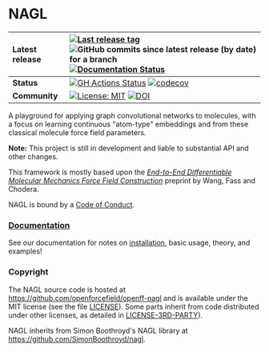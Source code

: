 NAGL
==============================
[//]: # (Badges)

| **Latest release** | [![Last release tag](https://img.shields.io/github/release-pre/openforcefield/openff-nagl.svg)](https://github.com/openforcefield/openff-nagl/releases) ![GitHub commits since latest release (by date) for a branch](https://img.shields.io/github/commits-since/openforcefield/openff-nagl/latest)  [![Documentation Status](https://readthedocs.org/projects/openff-nagl/badge/?version=latest)](https://docs.openforcefield.org/projects/nagl/en/latest/?badge=latest)                                                                                                        |
| :----------------- | :--------------------------------------------------------------------------------------------------------------------------------------------------------------------------------------------------------------------------------------------------------------------------------------------------------------------------------------------------------------------------------------------------------------------------------------------------------------------------------------------------------------------------------------------------------------------- |
| **Status**         | [![GH Actions Status](https://github.com/openforcefield/openff-nagl/actions/workflows/gh-ci.yaml/badge.svg)](https://github.com/openforcefield/openff-nagl/actions?query=branch%3Amain+workflow%3Agh-ci) [![codecov](https://codecov.io/gh/openforcefield/openff-nagl/branch/main/graph/badge.svg)](https://codecov.io/gh/openforcefield/openff-nagl/branch/main) |
| **Community**      | [![License: MIT](https://img.shields.io/badge/License-MIT-yellow.svg)](https://opensource.org/licenses/MIT) [![DOI](https://zenodo.org/badge/DOI/10.5281/zenodo.12792526.svg)](https://doi.org/10.5281/zenodo.12792526)                                                                                                                                                                                                                                                                                                                                                                                                                                                           |

A playground for applying graph convolutional networks to molecules, with a focus on learning continuous "atom-type" embeddings and from these classical molecule force field parameters.

**Note:** This project is still in development and liable to substantial API and other changes.

This framework is mostly based upon the [*End-to-End Differentiable Molecular Mechanics Force Field Construction*](https://arxiv.org/abs/2010.01196) 
preprint by Wang, Fass and Chodera.

NAGL is bound by a [Code of Conduct](https://github.com/openforcefield/openff-nagl/blob/main/CODE_OF_CONDUCT.md).

### [Documentation](https://docs.openforcefield.org/projects/nagl/en/latest/?badge=latest)

See our documentation for notes on [installation](https://docs.openforcefield.org/projects/nagl/en/latest/installation.html), basic usage, theory, and examples!

### Copyright

The NAGL source code is hosted at https://github.com/openforcefield/openff-nagl
and is available under the MIT license (see the file [LICENSE](https://github.com/openforcefield/openff-nagl/blob/main/LICENSE)). Some parts inherit from code distributed under other licenses, as detailed in [LICENSE-3RD-PARTY](https://github.com/openforcefield/openff-nagl/blob/main/LICENSE-3RD-PARTY)).

NAGL inherits from Simon Boothroyd's NAGL library at https://github.com/SimonBoothroyd/nagl.
